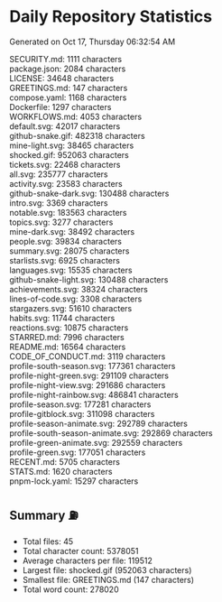 # Daily Repository Statistics 
Generated on Oct 17, Thursday 06:32:54 AM  

SECURITY.md: 1111 characters  
package.json: 2084 characters  
LICENSE: 34648 characters  
GREETINGS.md: 147 characters  
compose.yaml: 1168 characters  
Dockerfile: 1297 characters  
WORKFLOWS.md: 4053 characters  
default.svg: 42017 characters  
github-snake.gif: 482318 characters  
mine-light.svg: 38465 characters  
shocked.gif: 952063 characters  
tickets.svg: 22468 characters  
all.svg: 235777 characters  
activity.svg: 23583 characters  
github-snake-dark.svg: 130488 characters  
intro.svg: 3369 characters  
notable.svg: 183563 characters  
topics.svg: 3277 characters  
mine-dark.svg: 38492 characters  
people.svg: 39834 characters  
summary.svg: 28075 characters  
starlists.svg: 6925 characters  
languages.svg: 15535 characters  
github-snake-light.svg: 130488 characters  
achievements.svg: 38324 characters  
lines-of-code.svg: 3308 characters  
stargazers.svg: 51610 characters  
habits.svg: 11744 characters  
reactions.svg: 10875 characters  
STARRED.md: 7996 characters  
README.md: 16564 characters  
CODE_OF_CONDUCT.md: 3119 characters  
profile-south-season.svg: 177361 characters  
profile-night-green.svg: 291109 characters  
profile-night-view.svg: 291686 characters  
profile-night-rainbow.svg: 486841 characters  
profile-season.svg: 177281 characters  
profile-gitblock.svg: 311098 characters  
profile-season-animate.svg: 292789 characters  
profile-south-season-animate.svg: 292869 characters  
profile-green-animate.svg: 292559 characters  
profile-green.svg: 177051 characters  
RECENT.md: 5705 characters  
STATS.md: 1620 characters  
pnpm-lock.yaml: 15297 characters  

## Summary ⛽  
- Total files: 45  
- Total character count: 5378051  
- Average characters per file: 119512  
- Largest file: shocked.gif (952063 characters)  
- Smallest file: GREETINGS.md (147 characters)  
- Total word count: 278020  
